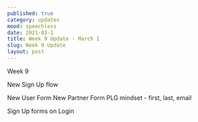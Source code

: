 ```yaml
---
published: true
category: updates
mood: speechless
date: 2021-03-1
title: Week 9 Update - March 1
slug: Week 9 Update
layout: post
---
```


Week 9

<!--more-->

New Sign Up flow

New User Form
New Partner Form
  PLG mindset - first, last, email

Sign Up forms on Login
